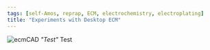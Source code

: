 ```yaml
---
tags: [self-Amos, reprap, ECM, electrochemistry, electroplating]
title: "Experiments with Desktop ECM"
---
```


![ecmCAD](https://i.imgur.com/hDDanYW.png)
*"Test"*
Test
